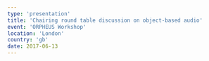 ```yaml
---
type: 'presentation'
title: 'Chairing round table discussion on object-based audio'
event: 'ORPHEUS Workshop'
location: 'London'
country: 'gb'
date: 2017-06-13
---
```

